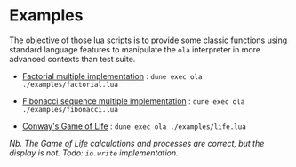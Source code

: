 # Examples

The objective of those lua scripts is to provide some classic functions using standard language features
to manipulate the `ola` interpreter in more advanced contexts than test suite.

- [Factorial multiple implementation](https://en.wikipedia.org/wiki/Factorial) :
`dune exec ola ./examples/factorial.lua`

- [Fibonacci sequence multiple implementation](https://en.wikipedia.org/wiki/Fibonacci_sequence) :
`dune exec ola ./examples/fibonacci.lua`

- [Conway's Game of Life](https://en.wikipedia.org/wiki/Conway%27s_Game_of_Life) :
`dune exec ola ./examples/life.lua`

*Nb. The Game of Life calculations and processes are correct, but the display is not. Todo: `io.write` implementation.*
